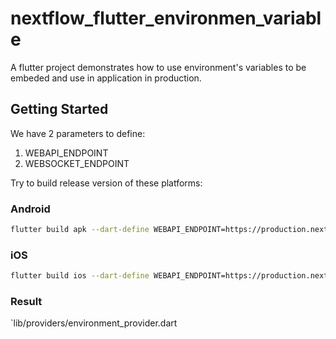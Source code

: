 # nextflow_flutter_environmen_variable

A flutter project demonstrates how to use environment's variables to be embeded and use in application in production.

## Getting Started

We have 2 parameters to define: 

1. WEBAPI_ENDPOINT
2. WEBSOCKET_ENDPOINT

Try to build release version of these platforms:

### Android

```bash
flutter build apk --dart-define WEBAPI_ENDPOINT=https://production.nextflow.in.th --dart-define=WEBSOCKET_ENDPOINT=https://production.nextflow.in.th/websocket
```

### iOS

```bash
flutter build ios --dart-define WEBAPI_ENDPOINT=https://production.nextflow.in.th --dart-define=WEBSOCKET_ENDPOINT=https://production.nextflow.in.th/websocket
```

### Result 

`lib/providers/environment_provider.dart
